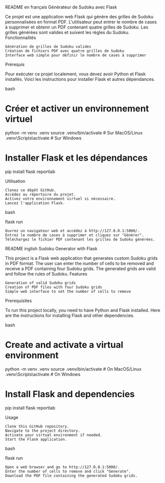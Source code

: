 README en français
Générateur de Sudoku avec Flask

Ce projet est une application web Flask qui génère des grilles de Sudoku personnalisées en format PDF. L'utilisateur peut entrer le nombre de cases à supprimer et obtenir un PDF contenant quatre grilles de Sudoku. Les grilles générées sont valides et suivent les règles du Sudoku.
Fonctionnalités

    Génération de grilles de Sudoku valides
    Création de fichiers PDF avec quatre grilles de Sudoku
    Interface web simple pour définir le nombre de cases à supprimer

Prérequis

Pour exécuter ce projet localement, vous devez avoir Python et Flask installés. Voici les instructions pour installer Flask et autres dépendances.

bash

# Créer et activer un environnement virtuel
python -m venv .venv
source .venv/bin/activate  # Sur MacOS/Linux
.venv\Scripts\activate  # Sur Windows

# Installer Flask et les dépendances
pip install flask reportlab

Utilisation

    Clonez ce dépôt GitHub.
    Accédez au répertoire du projet.
    Activez votre environnement virtuel si nécessaire.
    Lancez l'application Flask.

bash

flask run

    Ouvrez un navigateur web et accédez à http://127.0.0.1:5000/.
    Entrez le nombre de cases à supprimer et cliquez sur "Générer".
    Téléchargez le fichier PDF contenant les grilles de Sudoku générées.



README inglish
Sudoku Generator with Flask

This project is a Flask web application that generates custom Sudoku grids in PDF format. The user can enter the number of cells to be removed and receive a PDF containing four Sudoku grids. The generated grids are valid and follow the rules of Sudoku.
Features

    Generation of valid Sudoku grids
    Creation of PDF files with four Sudoku grids
    Simple web interface to set the number of cells to remove

Prerequisites

To run this project locally, you need to have Python and Flask installed. Here are the instructions for installing Flask and other dependencies.

bash

# Create and activate a virtual environment
python -m venv .venv
source .venv/bin/activate  # On MacOS/Linux
.venv\Scripts\activate  # On Windows

# Install Flask and dependencies
pip install flask reportlab

Usage

    Clone this GitHub repository.
    Navigate to the project directory.
    Activate your virtual environment if needed.
    Start the Flask application.

bash

flask run

    Open a web browser and go to http://127.0.0.1:5000/.
    Enter the number of cells to remove and click "Generate".
    Download the PDF file containing the generated Sudoku grids.
